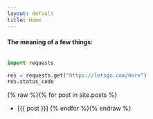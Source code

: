 ```yaml
---
layout: default
title: Home
---
```


#### The meaning of a few things:

```python

import requests

res = requests.get("https://letsgo.com/here")
res.status_code

```

{% raw %}{% for post in site.posts %}
* [{{ post }}]
{% endfor %}{% endraw %}